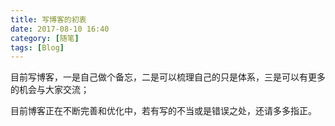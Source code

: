 ```yaml
---
title: 写博客的初衷
date: 2017-08-10 16:40
category: [随笔]
tags: [Blog]
---
```




目前写博客，一是自己做个备忘，二是可以梳理自己的只是体系，三是可以有更多的机会与大家交流；

目前博客正在不断完善和优化中，若有写的不当或是错误之处，还请多多指正。

